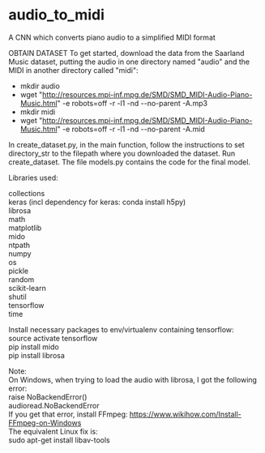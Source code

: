 # audio_to_midi
A CNN which converts piano audio to a simplified MIDI format

OBTAIN DATASET
To get started, download the data from the Saarland Music dataset, putting the audio in one directory named "audio" and
the MIDI in another directory called "midi":

  * mkdir audio  
  * wget "http://resources.mpi-inf.mpg.de/SMD/SMD_MIDI-Audio-Piano-Music.html" -e robots=off -r -l1 -nd --no-parent -A.mp3  
  * mkdir midi  
  * wget "http://resources.mpi-inf.mpg.de/SMD/SMD_MIDI-Audio-Piano-Music.html" -e robots=off -r -l1 -nd --no-parent -A.mid  

In create_dataset.py, in the main function, follow the instructions to set directory_str to the filepath where you
downloaded the dataset. Run create_dataset. The file models.py contains the code for the final model.

Libraries used:

collections  
keras (incl dependency for keras: conda install h5py)  
librosa  
math  
matplotlib  
mido  
ntpath  
numpy  
os  
pickle  
random  
scikit-learn  
shutil  
tensorflow  
time  

Install necessary packages to env/virtualenv containing tensorflow:  
source activate tensorflow  
pip install mido  
pip install librosa  

Note:   
On Windows, when trying to load the audio with librosa, I got the following error:  
raise NoBackendError()  
audioread.NoBackendError  
If you get that error, install FFmpeg: https://www.wikihow.com/Install-FFmpeg-on-Windows  
The equivalent Linux fix is:  
sudo apt-get install libav-tools  
